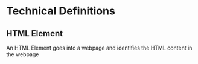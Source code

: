 # Technical Definitions

## HTML Element
An HTML Element goes into a webpage and identifies the HTML content in the webpage

